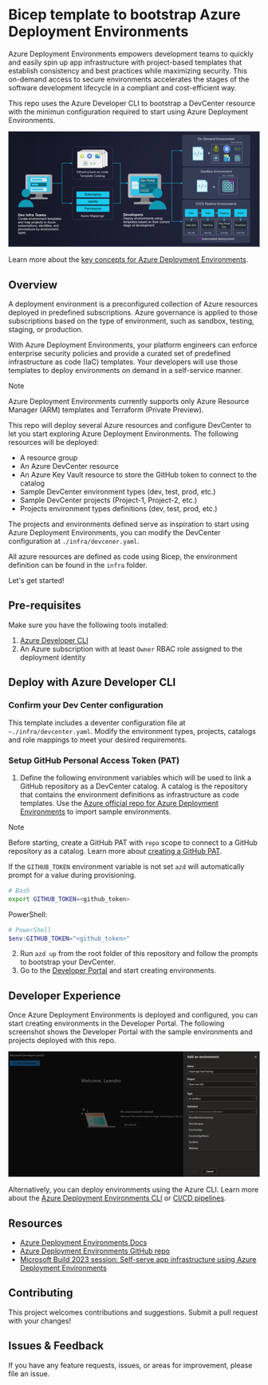 # Bicep template to bootstrap Azure Deployment Environments

Azure Deployment Environments empowers development teams to quickly and easily spin up app infrastructure with project-based templates that establish consistency and best practices while maximizing security. This on-demand access to secure environments accelerates the stages of the software development lifecycle in a compliant and cost-efficient way.

This repo uses the Azure Developer CLI to bootstrap a DevCenter resource with the minimun configuration required to start using Azure Deployment Environments.

![Diagram](./assets/azure-deployment-environments-diagram.png)

Learn more about the [key concepts for Azure Deployment Environments](https://learn.microsoft.com/en-us/azure/deployment-environments/overview-what-is-azure-deployment-environments).

## Overview

A deployment environment is a preconfigured collection of Azure resources deployed in predefined subscriptions. Azure governance is applied to those subscriptions based on the type of environment, such as sandbox, testing, staging, or production.

With Azure Deployment Environments, your platform engineers can enforce enterprise security policies and provide a curated set of predefined infrastructure as code (IaC) templates. Your developers will use those templates to deploy environments on demand in a self-service manner.

> [!NOTE]
> Azure Deployment Environments currently supports only Azure Resource Manager (ARM) templates and Terraform (Private Preview).

This repo will deploy several Azure resources and configure DevCenter to let you start exploring Azure Deployment Environments. The following resources will be deployed:

- A resource group
- An Azure DevCenter resource
- An Azure Key Vault resource to store the GitHub token to connect to the catalog
- Sample DevCenter environment types (dev, test, prod, etc.)
- Sample DevCenter projects (Project-1, Project-2, etc.)
- Projects environment types definitions (dev, test, prod, etc.)

The projects and environments defined serve as inspiration to start using Azure Deployment Environments, you can modify the DevCenter configuration at `./infra/devcener.yaml`.

All azure resources are defined as code using Bicep, the environment definition can be found in the `infra` folder.

Let's get started!

## Pre-requisites

Make sure you have the following tools installed:

1. [Azure Developer CLI](https://learn.microsoft.com/en-us/azure/developer/azure-developer-cli/)
1. An Azure subscription with at least `Owner` RBAC role assigned to the deployment identity

## Deploy with Azure Developer CLI

### Confirm your Dev Center configuration

This template includes a deventer configuration file at `~./infra/devcenter.yaml`.
Modify the environment types, projects, catalogs and role mappings to meet your desired requirements.

### Setup GitHub Personal Access Token (PAT)

1. Define the following environment variables which will be used to link a GitHub repository as a DevCenter catalog. A catalog is the repository that contains the environment definitions as infrastructure as code templates. Use the [Azure official repo for Azure Deployment Environments](https://github.com/Azure/deployment-environments) to import sample environments.

> [!NOTE]
> Before starting, create a GitHub PAT with `repo` scope to connect to a GitHub repository as a catalog. Learn more about [creating a GitHub PAT](https://docs.github.com/en/github/authenticating-to-github/keeping-your-account-and-data-secure/creating-a-personal-access-token).
>
> If the `GITHUB_TOKEN` environment variable is not set `azd` will automatically prompt for a value during provisioning.

```bash
# Bash
export GITHUB_TOKEN=<github_token>
```

PowerShell:
```PowerShell
# PowerShell
$env:GITHUB_TOKEN="<github_token>"
```

2. Run `azd up` from the root folder of this repository and follow the prompts to bootstrap your DevCenter.
3. Go to the [Developer Portal](https://devportal.microsoft.com) and start creating environments.

## Developer Experience

Once Azure Deployment Environments is deployed and configured, you can start creating environments in the Developer Portal. The following screenshot shows the Developer Portal with the sample environments and projects deployed with this repo.

![Developer Portal](./assets/devportal.png)

Alternatively, you can deploy environments using the Azure CLI. Learn more about the [Azure Deployment Environments CLI](https://learn.microsoft.com/en-us/azure/deployment-environments/how-to-create-access-environments) or [CI/CD pipelines](https://learn.microsoft.com/en-us/azure/deployment-environments/tutorial-deploy-environments-in-cicd-github).

## Resources

- [Azure Deployment Environments Docs](https://learn.microsoft.com/en-us/azure/deployment-environments/overview-what-is-azure-deployment-environments)
- [Azure Deployment Environments GitHub repo](link_to_sample_templates_repository)
- [Microsoft Build 2023 session: Self-serve app infrastructure using Azure Deployment Environments](https://build.microsoft.com/en-US/sessions/e102bb71-f8ef-4538-9a59-158ec6f442b6?source=sessions)

## Contributing

This project welcomes contributions and suggestions. Submit a pull request with your changes!

## Issues & Feedback

If you have any feature requests, issues, or areas for improvement, please file an issue.